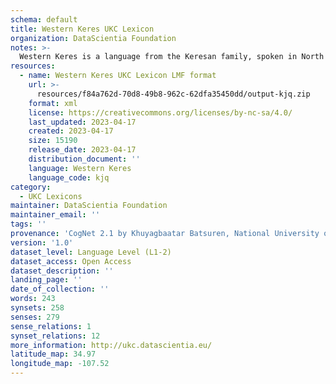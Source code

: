 ```yaml
---
schema: default
title: Western Keres UKC Lexicon
organization: DataScientia Foundation
notes: >-
  Western Keres is a language from the Keresan family, spoken in North America. The UKC Lexicon of Western Keres is represented as a lexico-semantic network. It consists of words, word senses, synsets, as well as sense-level and synset-level relationships.
resources:
  - name: Western Keres UKC Lexicon LMF format
    url: >-
      resources/f84a762d-70d8-49b8-962c-62dfa35450dd/output-kjq.zip
    format: xml
    license: https://creativecommons.org/licenses/by-nc-sa/4.0/
    last_updated: 2023-04-17
    created: 2023-04-17
    size: 15190
    release_date: 2023-04-17
    distribution_document: ''
    language: Western Keres
    language_code: kjq
category:
  - UKC Lexicons
maintainer: DataScientia Foundation
maintainer_email: ''
tags: ''
provenance: 'CogNet 2.1 by Khuyagbaatar Batsuren, National University of Mongolia (http://cognet.ukc.disi.unitn.it); MorphyNet 2.0 by Gábor Bella and Khuyagbaatar Batsuren (http://ukc.disi.unitn.it/index.php/morphynet/); Native Languages of the Americas 2021.11. by Laura Redish and Orrin Lewis (http://www.native-languages.org); Princeton WordNet 2.1 by Princeton University (https://wordnet.princeton.edu)'
version: '1.0'
dataset_level: Language Level (L1-2)
dataset_access: Open Access
dataset_description: ''
landing_page: ''
date_of_collection: ''
words: 243
synsets: 258
senses: 279
sense_relations: 1
synset_relations: 12
more_information: http://ukc.datascientia.eu/
latitude_map: 34.97
longitude_map: -107.52
---
```

